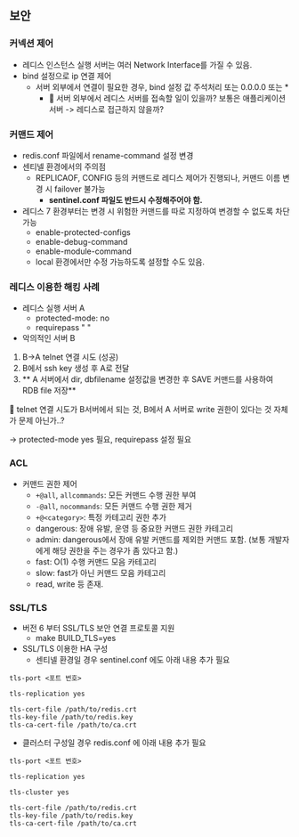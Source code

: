 ## 보안
### 커넥션 제어
- 레디스 인스턴스 실행 서버는 여러 Network Interface를 가질 수 있음.
- bind 설정으로 ip 연결 제어
  - 서버 외부에서 연결이 필요한 경우, bind 설정 값 주석처리 또는 0.0.0.0 또는 *
    - 🤔 서버 외부에서 레디스 서버를 접속할 일이 있을까? 보통은 애플리케이션 서버 -> 레디스로 접근하지 않을까?
   
### 커맨드 제어
- redis.conf 파일에서 rename-command 설정 변경
- 센티넬 환경에서의 주의점
  - REPLICAOF, CONFIG 등의 커맨드로 레디스 제어가 진행되나, 커맨드 이름 변경 시 failover 불가능
    - **sentinel.conf 파일도 반드시 수정해주어야 함.**
- 레디스 7 환경부터는 변경 시 위험한 커맨드를 따로 지정하여 변경할 수 없도록 차단 가능
  - enable-protected-configs
  - enable-debug-command
  - enable-module-command
  - local 환경에서만 수정 가능하도록 설정할 수도 있음.
 
### 레디스 이용한 해킹 사례
- 레디스 실행 서버 A
  - protected-mode: no
  - requirepass " "
-  악의적인 서버 B

1. B->A telnet 연결 시도 (성공)
2. B에서 ssh key 생성 후 A로 전달
3. ** A 서버에서 dir, dbfilename 설정값을 변경한 후 SAVE 커맨드를 사용하여 RDB file 저장**

🤔 telnet 연결 시도가 B서버에서 되는 것, B에서 A 서버로 write 권한이 있다는 것 자체가 문제 아닌가..?

-> protected-mode yes 필요, requirepass 설정 필요

### ACL
- 커맨드 권한 제어
  - `+@all`, `allcommands`: 모든 커맨드 수행 권한 부여
  - `-@all`, `nocommands`: 모든 커맨드 수행 권한 제거
  - `+@<category>`: 특정 카테고리 권한 추가
  - dangerous: 장애 유발, 운영 등 중요한 커맨드 권한 카테고리
  - admin: dangerous에서 장애 유발 커맨드를 제외한 커맨드 포함. (보통 개발자에게 해당 권한을 주는 경우가 좀 있다고 함.)
  - fast: O(1) 수행 커맨드 모음 카테고리
  - slow: fast가 아닌 커맨드 모음 카테고리
  - read, write 등 존재. 

### SSL/TLS
- 버전 6 부터 SSL/TLS 보안 연결 프로토콜 지원
  - make BUILD_TLS=yes
- SSL/TLS 이용한 HA 구성
  - 센티넬 환경일 경우 sentinel.conf 에도 아래 내용 추가 필요
```
tls-port <포트 번호>

tls-replication yes

tls-cert-file /path/to/redis.crt
tls-key-file /path/to/redis.key
tls-ca-cert-file /path/to/ca.crt
```

  - 클러스터 구성일 경우 redis.conf 에 아래 내용 추가 필요
```
tls-port <포트 번호>

tls-replication yes

tls-cluster yes

tls-cert-file /path/to/redis.crt
tls-key-file /path/to/redis.key
tls-ca-cert-file /path/to/ca.crt
```
 
